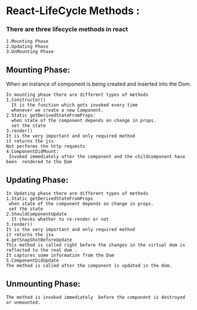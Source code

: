 # React-LifeCycle Methods :
  ### There are three lifecycle methods in react 
    1.Mounting Phase
    2.Updating Phase
    3.UnMounting Phase

   ## Mounting Phase:
   When an instance of component is being created and inserted into the Dom.

    In mounting phase there are different types of methods
    1.Constructor()
      It is the function which gets invoked every time
      whenever we create a new Component.
    2.Static getDerivedStateFromProps:
      when state of the component depends on change in props.
      set the state
    3.render()
    It is the very important and only required method 
    it returns the jsx 
    Not performs the http requests
    4.ComponentDidMount:
     Invoked immediately after the component and the childcomponent have been  rendered to the Dom

  ## Updating Phase:
    In Updating phase there are different types of methods
    1.Static getDerivedStateFromProps
     when state of the component depends on change in props.
     set the state
    2.ShouldComponentUpdate
      It checks whether to re-render or not 
    3.render()
    It is the very important and only required method 
    it returns the jsx 
    4.getSnapShotBeforeUpdate
    This method is called right before the changes in the virtual dom is reflected to the real dom .
    It captures some information from the Dom 
    5.ComponentDidUpdate
    The method is called after the component is updated in the dom.
  ## Unmounting Phase:
    The method is invoked immediately  before the component is destroyed or unmounted.
     




  